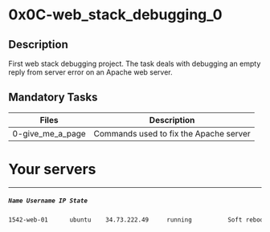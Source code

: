 # 0x0C-web_stack_debugging_0

## Description

First web stack debugging project. The task deals with debugging an empty reply from server error on an Apache web server.

## Mandatory Tasks

| Files | Description |
| ----- | ----------- |
| 0-give_me_a_page | Commands used to fix the Apache server |


# Your servers
---
##### `Name Username IP State`

```sh
1542-web-01	     ubuntu	   34.73.222.49		running		     Soft reboot	    Hard reboot	     Ask a new server
```
